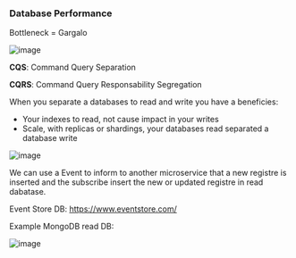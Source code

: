 ### Database Performance

Bottleneck = Gargalo

![image](https://user-images.githubusercontent.com/12099889/146069769-d651d120-9e5a-4e63-a313-236b511d9c91.png)

**CQS**: Command Query Separation

**CQRS**: Command Query Responsability Segregation

When you separate a databases to read and write you have a beneficies:
- Your indexes to read, not cause impact in your writes
- Scale, with replicas or shardings, your databases read separated a database write 

![image](https://user-images.githubusercontent.com/12099889/146072256-daf001bf-7ea3-47a4-ac8c-d7a93cc982cf.png)

We can use a Event to inform to another microservice that a new registre is inserted and the subscribe insert the new or updated registre in read dabatase.

Event Store DB: https://www.eventstore.com/

Example MongoDB read DB:

![image](https://user-images.githubusercontent.com/12099889/146074284-29d71ee2-3504-4b2a-bda8-48dc5e1ace26.png)
